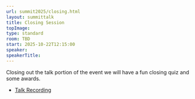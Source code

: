```yaml
---
url: summit2025/closing.html
layout: summittalk
title: Closing Session
topImage:
type: standard
room: TBD
start: 2025-10-22T12:15:00
speaker:
speakerTitle:
---
```


<div class="font-google font-medium">

Closing out the talk portion of the event we will have a fun closing quiz and some awards. 

* [Talk Recording](https://youtu.be/lHfLMiiwsHA?si=Xr8aGOroSlS0DX0a)

</div>